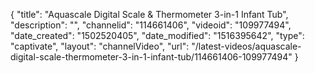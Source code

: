 {
    "title": "Aquascale Digital Scale &amp; Thermometer 3-in-1 Infant Tub",
    "description": "",
    "channelid": "114661406",
    "videoid": "109977494",
    "date_created": "1502520405",
    "date_modified": "1516395642",
    "type": "captivate",
    "layout": "channelVideo",
    "url": "\/latest-videos\/aquascale-digital-scale-thermometer-3-in-1-infant-tub\/114661406-109977494"
}